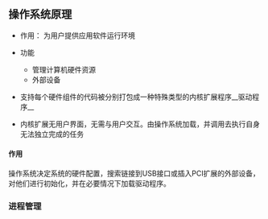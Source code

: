 ## 操作系统原理  
* 作用： 为用户提供应用软件运行环境  
* 功能
	* 管理计算机硬件资源  
	* 外部设备   

* 支持每个硬件组件的代码被分别打包成一种特殊类型的内核扩展程序__驱动程序__  
* 内核扩展无用户界面，无需与用户交互。由操作系统加载，并调用去执行自身无法独立完成的任务   


#### 作用  
操作系统决定系统的硬件配置，搜索链接到USB接口或插入PCI扩展的外部设备， 对他们进行初始化，并在必要情况下加载驱动程序。   

### 进程管理  





































































